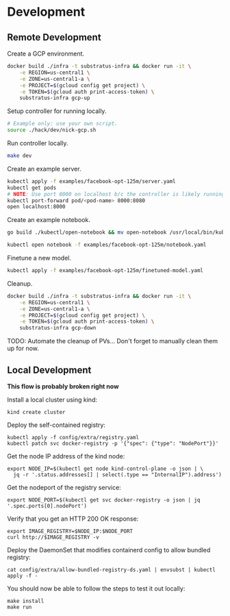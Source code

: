 # Development

## Remote Development

Create a GCP environment.

```sh
docker build ./infra -t substratus-infra && docker run -it \
    -e REGION=us-central1 \
    -e ZONE=us-central1-a \
    -e PROJECT=$(gcloud config get project) \
    -e TOKEN=$(gcloud auth print-access-token) \
    substratus-infra gcp-up
```

Setup controller for running locally.

```sh
# Example only: use your own script.
source ./hack/dev/nick-gcp.sh
```

Run controller locally.

```sh
make dev
```

Create an example server.

```sh
kubectl apply -f examples/facebook-opt-125m/server.yaml
kubectl get pods
# NOTE: Use port 8000 on localhost b/c the controller is likely running locally serving metrics on :8080 which will result in a 404 not found.
kubectl port-forward pod/<pod-name> 8000:8080
open localhost:8000
```

Create an example notebook.

```sh
go build ./kubectl/open-notebook && mv open-notebook /usr/local/bin/kubectl-open-notebook
```

```sh
kubectl open notebook -f examples/facebook-opt-125m/notebook.yaml
```

Finetune a new model.

```sh
kubectl apply -f examples/facebook-opt-125m/finetuned-model.yaml
```

Cleanup.

```sh
docker build ./infra -t substratus-infra && docker run -it \
    -e REGION=us-central1 \
    -e ZONE=us-central1-a \
    -e PROJECT=$(gcloud config get project) \
    -e TOKEN=$(gcloud auth print-access-token) \
    substratus-infra gcp-down
```

TODO: Automate the cleanup of PVs... Don't forget to manually clean them up for now.

## Local Development

**This flow is probably broken right now**

Install a local cluster using kind:
```
kind create cluster
```

Deploy the self-contained registry:
```
kubectl apply -f config/extra/registry.yaml
kubectl patch svc docker-registry -p '{"spec": {"type": "NodePort"}}'
```

Get the node IP address of the kind node:
```
export NODE_IP=$(kubectl get node kind-control-plane -o json | \
  jq -r '.status.addresses[] | select(.type == "InternalIP").address')
```

Get the nodeport of the registry service:
```
export NODE_PORT=$(kubectl get svc docker-registry -o json | jq '.spec.ports[0].nodePort')
```

Verify that you get an HTTP 200 OK response:
```
export IMAGE_REGISTRY=$NODE_IP:$NODE_PORT
curl http://$IMAGE_REGISTRY -v
```

Deploy the DaemonSet that modifies containerd config to allow
bundled registry:
```
cat config/extra/allow-bundled-registry-ds.yaml | envsubst | kubectl apply -f -
```

You should now be able to follow the steps to test it out locally:
```
make install
make run
```

